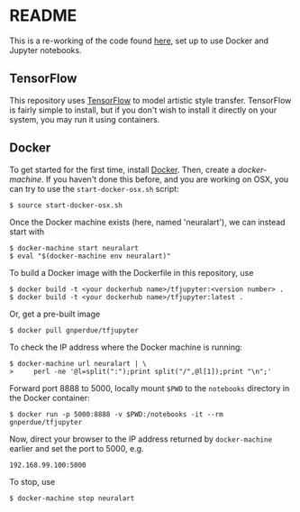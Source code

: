 # README

This is a re-working of the code found [here](https://github.com/ckmarkoh/neuralart_tensorflow), set up to use Docker and Jupyter notebooks.

## TensorFlow

This repository uses [TensorFlow](https://www.tensorflow.org) to model artistic
style transfer. TensorFlow is fairly simple to install, but if you don't wish
to install it directly on your system, you may run it using containers.

## Docker

To get started for the first time, install [Docker](https://www.docker.com).
Then, create a _docker-machine_. If you haven't done this before, and you are
working on OSX, you can try to use the `start-docker-osx.sh` script:

    $ source start-docker-osx.sh

Once the Docker machine exists (here, named 'neuralart'), we can instead start
with

    $ docker-machine start neuralart
    $ eval "$(docker-machine env neuralart)"

To build a Docker image with the Dockerfile in this repository, use

    $ docker build -t <your dockerhub name>/tfjupyter:<version number> .
    $ docker build -t <your dockerhub name>/tfjupyter:latest .

Or, get a pre-built image

    $ docker pull gnperdue/tfjupyter

To check the IP address where the Docker machine is running:

    $ docker-machine url neuralart | \
    >     perl -ne '@l=split(":");print split("/",@l[1]);print "\n";'

Forward port 8888 to 5000, locally mount `$PWD` to the `notebooks` directory
in the Docker container:

    $ docker run -p 5000:8888 -v $PWD:/notebooks -it --rm gnperdue/tfjupyter

Now, direct your browser to the IP address returned by `docker-machine` earlier
and set the port to 5000, e.g.

    192.168.99.100:5000

To stop, use

    $ docker-machine stop neuralart
